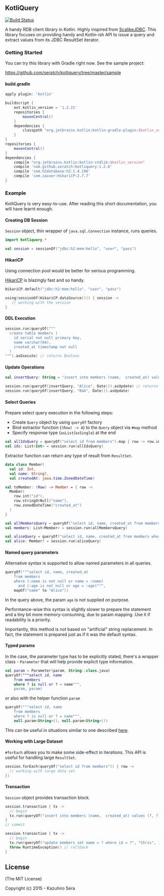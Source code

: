 ## KotliQuery

[![Build Status](https://travis-ci.org/seratch/kotliquery.svg)](https://travis-ci.org/seratch/kotliquery)

A handy RDB client library in Kotlin. Highly inspired from [ScalikeJDBC](http://scalikejdbc.org/). This library focuses on providing handy and Kotlin-ish API to issue a query and extract values from its JDBC ResultSet iterator.

### Getting Started

You can try this library with Gradle right now. See the sample project:

https://github.com/seratch/kotliquery/tree/master/sample

#### build.gradle

```groovy
apply plugin: 'kotlin'

buildscript {
    ext.kotlin_version = '1.2.21'
    repositories {
        mavenCentral()
    }
    dependencies {
        classpath "org.jetbrains.kotlin:kotlin-gradle-plugin:$kotlin_version"
    }
}
repositories {
    mavenCentral()
}
dependencies {
    compile "org.jetbrains.kotlin:kotlin-stdlib:$kotlin_version"
    compile 'com.github.seratch:kotliquery:1.2.0'
    compile 'com.h2database:h2:1.4.196'
    compile 'com.zaxxer:HikariCP:2.7.7'
}
```

### Example

KotliQuery is very easy-to-use. After reading this short documentation, you will have learnt enough.

#### Creating DB Session

`Session` object, thin wrapper of `java.sql.Connection` instance, runs queries.

```kotlin
import kotliquery.*

val session = sessionOf("jdbc:h2:mem:hello", "user", "pass") 
```

#### HikariCP

Using connection pool would be better for serious programming.

[HikariCP](https://github.com/brettwooldridge/HikariCP) is blazingly fast and so handy.

```kotlin
HikariCP.default("jdbc:h2:mem:hello", "user", "pass")

using(sessionOf(HikariCP.dataSource())) { session ->
   // working with the session
}
```

#### DDL Execution

```kotlin
session.run(queryOf("""
  create table members (
    id serial not null primary key,
    name varchar(64),
    created_at timestamp not null
  )
""").asExecute) // returns Boolean
```

#### Update Operations

```kotlin
val insertQuery: String = "insert into members (name,  created_at) values (?, ?)"

session.run(queryOf(insertQuery, "Alice", Date()).asUpdate) // returns effected row count
session.run(queryOf(insertQuery, "Bob", Date()).asUpdate)
```

#### Select Queries

Prepare select query execution in the following steps:

- Create `Query` object by using `queryOf` factory
- Bind extractor function (`(Row) -> A`) to the `Query` object via `#map` method
- Specify response type (`asList`/`asSingle`) at the end

```kotlin
val allIdsQuery = queryOf("select id from members").map { row -> row.int("id") }.asList
val ids: List<Int> = session.run(allIdsQuery)
```

Extractor function can return any type of result from `ResultSet`.

```kotlin
data class Member(
  val id: Int,
  val name: String?,
  val createdAt: java.time.ZonedDateTime)

val toMember: (Row) -> Member = { row -> 
  Member(
    row.int("id"), 
    row.stringOrNull("name"), 
    row.zonedDateTime("created_at")
  )
}

val allMembersQuery = queryOf("select id, name, created_at from members").map(toMember).asList
val members: List<Member> = session.run(allMembersQuery)
```

```kotlin
val aliceQuery = queryOf("select id, name, created_at from members where name = ?", "Alice").map(toMember).asSingle
val alice: Member? = session.run(aliceQuery)
```

#### Named query parameters

Alternative syntax is supported to allow named parameters in all queries. 

```kotlin
queryOf("""select id, name, created_at 
	from members 
	where (:name is not null or name = :name)
	  and (:age is not null or age = :age)""", 
	mapOf("name" to "Alice"))
```

In the query above, the param `age` is not supplied on purpose.

Performance-wise this syntax is slightly slower to prepare the statement and a tiny bit more memory-consuming, due to param mapping. Use it if readability is a priority.

Importantly, this method is not based on "artificial" string replacement. In fact, the statement is prepared just as if it was the default syntax.

#### Typed params

In the case, the parameter type has to be explicitly stated, there's a wrapper class - `Parameter` that will help provide explicit type information.

```kotlin
val param = Parameter(param, String::class.java)
queryOf("""select id, name 
    from members 
    where ? is null or ? = name""", 
    param, param)
``` 

or also with the helper function `param`

```kotlin
queryOf("""select id, name 
    from members 
    where ? is null or ? = name""", 
    null.param<String>(), null.param<String>())
```

This can be useful in situations similar to one described [here](https://www.postgresql.org/message-id/6ekbd7dm4d6su5b9i4hsf92ibv4j76n51f@4ax.com).

#### Working with Large Dataset

`#forEach` allows you to make some side-effect in iterations. This API is useful for handling large `ResultSet`.

```kotlin
session.forEach(queryOf("select id from members")) { row ->
  // working with large data set
})
```

#### Transaction

`Session` object provides transaction block.

```kotlin
session.transaction { tx ->
  // begin
  tx.run(queryOf("insert into members (name,  created_at) values (?, ?)", "Alice", Date()).asUpdate)
}
// commit

session.transaction { tx ->
  // begin
  tx.run(queryOf("update members set name = ? where id = ?", "Chris", 1).asUpdate)
  throw RuntimeException() // rollback
}
```

## License

(The MIT License)

Copyright (c) 2015 - Kazuhiro Sera
